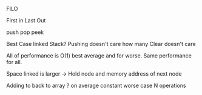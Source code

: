 FILO

First in Last Out

push 
pop
peek


Best Case linked Stack?
Pushing doesn't care how many
Clear doesn't care

All of performance is O(1) best average and for worse.
Same performance for all.

Space linked is larger -> Hold node and memory address of next node

Adding to back to array ? on average constant worse case N operations
